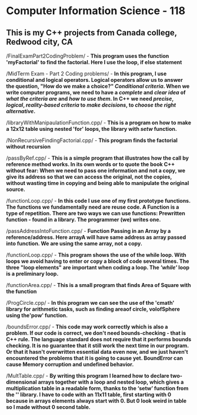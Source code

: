 # Computer Information Science - 118

## This is my C++ projects from Canada college, Redwood city, CA 

/FinalExamPart2CodingProblem/ - **This program uses the function 'myFactorial' to find the factorial. Here I use the loop, if else statement**

/MidTerm Exam - Part 2 Coding problems/ - **In this program, I use conditional and logical operators. Logical operators allow us to answer the question, "How do we make a choice?"  _Conditional criteria_.  When we write computer programs, we need to have a _complete_ and _clear idea_ of _what the criteria are_ and _how to use them_. In C++ we need _precise_, _logical_, _reality-based criteria_ to _make decisions_, to _choose the right alternative_.**

/libraryWithManipaulationFunction.cpp/ - **This is a program on how to make a 12x12 table using nested 'for' loops, the _<iomanip>_ library with _setw_ function.**

/NonRecursiveFindingFactorial.cpp/ - **This program finds the factorial without recursion**

/passByRef.cpp/ - **This is a simple program that illustrates how the call by reference method works. In its own words or to quote the book C++ without fear: When we need to pass one information and not a copy, we give its address so that we can access the original, not the copies, without wasting time in copying and being able to manipulate the original source.**

/functionLoop.cpp/ - **In this code I use one of my first prototype functions. The functions we fundamentally need are reuse code. A Function is a type of repetition. There are two ways we can use functions:
Prewritten function - found in a library.
The programmer (we) writes one.**

/passAddressIntoFunction.cpp/ - **Function Passing in an Array by a reference/address. Here arrayA will have same address as array passed into function. We are using the same array, not a copy.**

/functionLoop.cpp/ - **This program shows the use of the while loop. With loops we avoid having to enter or copy a block of code several times. The three "loop elements" are important when coding a loop. The _'while'_ loop is a preliminary loop.**

/functionArea.cpp/ - **This is a small program that finds Area of Square with the function**

/ProgCircle.cpp/ - **In this program we can see the use of the 'cmath' library for arithmetic tasks, such as finding areaof circle, volofSphere using the'pow' function.**

/boundsError.cpp/ - **This code may work correctly which is also a problem. If our code is correct, we don't need bounds-checking - that is C++ rule. The language standard does not require that it performs bounds checking. It is no guarantee that it still work the next time in our program. Or that it hasn't overwritten essential data even now, and we just haven't encountered the problems that it is going to cause yet. BoundError can cause Memory corruption and undefined behavior.** 


/MultTable.cpp/ - **By writing this program I learned how to declare two-dimensional arrays together with a loop and nested loop, which gives a multiplication table in a readable form, thanks to the ‘setw’ function from the '<iomanip>' library.
I have to code with an 11x11 table, first starting with 0 because in arrays elements always start with 0.
But 0 look weird in table so I made without 0 second table.**
